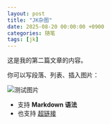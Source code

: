 ```yaml
---
layout: post
title: "JK杂图"
date: 2025-08-20 00:00:00 +0900
categories: 随笔
tags: [jk]
---
```



这是我的第二篇文章的内容。

你可以写段落、列表、插入图片：

![测试图片](/assets/img/IMG_9661.JPG)

- 支持 **Markdown 语法**
- 也支持 [超链接](https://cannot5dme.github.io)
